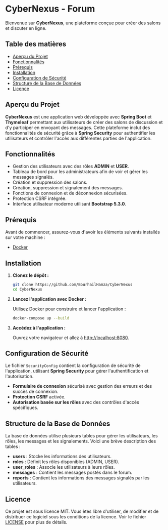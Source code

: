 # CyberNexus - Forum

Bienvenue sur **CyberNexus**, une plateforme conçue pour créer des salons et discuter en ligne.

## Table des matières

- [Aperçu du Projet](#aperçu-du-projet)
- [Fonctionnalités](#fonctionnalités)
- [Prérequis](#prérequis)
- [Installation](#installation)
- [Configuration de Sécurité](#configuration-de-sécurité)
- [Structure de la Base de Données](#structure-de-la-base-de-données)
- [Licence](#licence)

## Aperçu du Projet

**CyberNexus** est une application web développée avec **Spring Boot** et **Thymeleaf** permettant aux utilisateurs de créer des salons de discussion et d'y participer en envoyant des messages. Cette plateforme inclut des fonctionnalités de sécurité grâce à **Spring Security** pour authentifier les utilisateurs et contrôler l'accès aux différentes parties de l'application.

## Fonctionnalités

- Gestion des utilisateurs avec des rôles **ADMIN** et **USER**.
- Tableau de bord pour les administrateurs afin de voir et gérer les messages signalés.
- Création et suppression des salons.
- Création, suppression et signalement des messages.
- Fonctions de connexion et de déconnexion sécurisées.
- Protection CSRF intégrée.
- Interface utilisateur moderne utilisant **Bootstrap 5.3.0**.

## Prérequis

Avant de commencer, assurez-vous d'avoir les éléments suivants installés sur votre machine :

- [Docker](https://www.docker.com/)

## Installation

1. **Clonez le dépôt :**

    ```bash
    git clone https://github.com/BourhailHamza/CyberNexus
    cd CyberNexus
    ```

2. **Lancez l'application avec Docker :**

   Utilisez Docker pour construire et lancer l'application :

    ```bash
    docker-compose up --build
    ```

3. **Accédez à l'application :**

   Ouvrez votre navigateur et allez à [http://localhost:8080](http://localhost:8080).

## Configuration de Sécurité

Le fichier `SecurityConfig` contient la configuration de sécurité de l'application, utilisant **Spring Security** pour gérer l'authentification et l'autorisation.

- **Formulaire de connexion** sécurisé avec gestion des erreurs et des succès de connexion.
- **Protection CSRF** activée.
- **Autorisation basée sur les rôles** avec des contrôles d'accès spécifiques.

## Structure de la Base de Données

La base de données utilise plusieurs tables pour gérer les utilisateurs, les rôles, les messages et les signalements. Voici une brève description des tables :

- **users** : Stocke les informations des utilisateurs.
- **roles** : Définit les rôles disponibles (ADMIN, USER).
- **user_roles** : Associe les utilisateurs à leurs rôles.
- **messages** : Contient les messages postés dans le forum.
- **reports** : Contient les informations des messages signalés par les utilisateurs.

## Licence

Ce projet est sous licence MIT. Vous êtes libre d'utiliser, de modifier et de distribuer ce logiciel sous les conditions de la licence. Voir le fichier [LICENSE](LICENSE) pour plus de détails.
